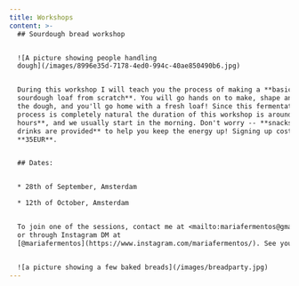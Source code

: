 ```yaml
---
title: Workshops
content: >-
  ## Sourdough bread workshop


  ![A picture showing people handling
  dough](/images/8996e35d-7178-4ed0-994c-40ae850490b6.jpg)


  During this workshop I will teach you the process of making a **basic
  sourdough loaf from scratch**. You will go hands on to make, shape and bake
  the dough, and you'll go home with a fresh loaf! Since this fermentation
  process is completely natural the duration of this workshop is around **4 to 5
  hours**, and we usually start in the morning. Don't worry -- **snacks and
  drinks are provided** to help you keep the energy up! Signing up costs
  **35EUR**.


  ## Dates:


  * 28th of September, Amsterdam

  * 12th of October, Amsterdam


  To join one of the sessions, contact me at <mailto:mariafermentos@gmail.com>
  or through Instagram DM at
  [@mariafermentos](https://www.instagram.com/mariafermentos/). See you soon!


  ![a picture showing a few baked breads](/images/breadparty.jpg)
---
```


